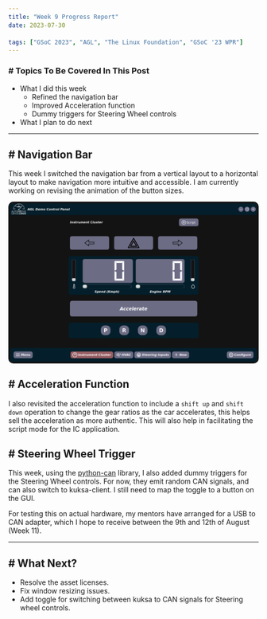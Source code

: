 ```yaml
---
title: "Week 9 Progress Report"
date: 2023-07-30

tags: ["GSoC 2023", "AGL", "The Linux Foundation", "GSoC '23 WPR"]
---
```


### # Topics To Be Covered In This Post
- What I did this week
	- Refined the navigation bar
	- Improved Acceleration function
	- Dummy triggers for Steering Wheel controls 
- What I plan to do next 

---


##  # Navigation Bar

This week I switched the navigation bar from a vertical layout to a horizontal layout to make navigation more intuitive and accessible. I am currently working on revising the animation of the button sizes.

<div style="display: flex; flex-direction: column; align-items: center;">
  <img src="./IMG.png"height="auto" width="100%" style="border-radius: 10px;">
</div>

## # Acceleration Function

I also revisited the acceleration function to include a `shift up` and `shift down` operation to change the gear ratios as the car accelerates, this helps sell the acceleration as more authentic. This will also help in facilitating the script mode for the IC application. 

## # Steering Wheel Trigger

This week, using the [python-can](https://python-can.readthedocs.io/en/stable/) library, I also added dummy triggers for the Steering Wheel controls. For now, they emit random CAN signals, and can also switch to kuksa-client. I still need to map the toggle to a button on the GUI. 

For testing this on actual hardware, my mentors have arranged for a USB to CAN adapter, which I hope to receive between the 9th and 12th of August (Week 11).

---
## # What Next?

- Resolve the asset licenses.
- Fix window resizing issues.
- Add toggle for switching between kuksa to CAN signals for Steering wheel controls.
